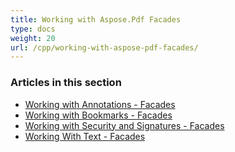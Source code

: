 ```yaml
---
title: Working with Aspose.Pdf Facades
type: docs
weight: 20
url: /cpp/working-with-aspose-pdf-facades/
---
```


### Articles in this section

- [Working with Annotations - Facades](/pdf/cpp/working-with-annotations-facades/)
- [Working with Bookmarks - Facades](/pdf/cpp/working-with-bookmarks-facades/)
- [Working with Security and Signatures - Facades](/pdf/cpp/working-with-security-and-signatures-facades/)
- [Working With Text - Facades](/pdf/cpp/working-with-text-facades/)
